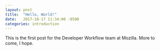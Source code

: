 ```yaml
---
layout: post
title:  "Hello, World!"
date:   2017-10-17 11:34:00 -0500
categories: introduction
---
```


This is the first post for the Developer Workflow team at Mozilla. More to come, I hope.
